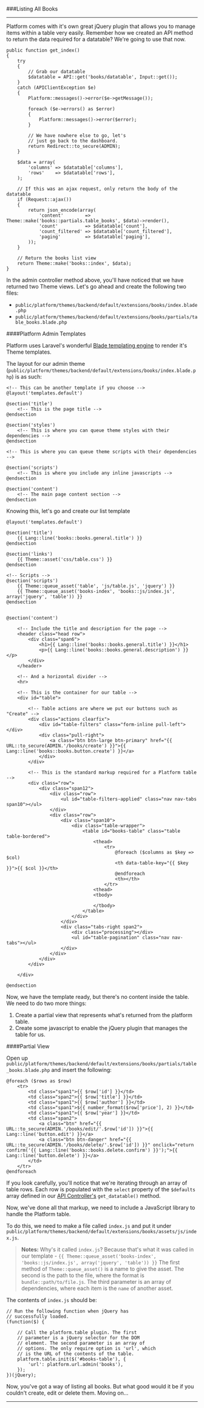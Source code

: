 ###Listing All Books

----------

Platform comes with it's own great jQuery plugin that allows you to manage items within a table very easily. Remember how we created an API method to return the data required for a datatable? We're going to use that now.

	public function get_index()
	{
		try
		{
			// Grab our datatable
			$datatable = API::get('books/datatable', Input::get());
		}
		catch (APIClientException $e)
		{
			Platform::messages()->error($e->getMessage());

			foreach ($e->errors() as $error)
			{
				Platform::messages()->error($error);
			}

			// We have nowhere else to go, let's
			// just go back to the dashboard.
			return Redirect::to_secure(ADMIN);
		}

		$data = array(
			'columns' => $datatable['columns'],
			'rows'    => $datatable['rows'],
		);

		// If this was an ajax request, only return the body of the datatable
		if (Request::ajax())
		{
			return json_encode(array(
				'content'        => Theme::make('books::partials.table_books', $data)->render(),
				'count'          => $datatable['count'],
				'count_filtered' => $datatable['count_filtered'],
				'paging'         => $datatable['paging'],
			));
		}

		// Return the books list view
		return Theme::make('books::index', $data);
	}

In the admin controller method above, you'll have noticed that we have returned two Theme views. Let's go ahead and create the following two files:

- `public/platform/themes/backend/default/extensions/books/index.blade.php`
- `public/platform/themes/backend/default/extensions/books/partials/table_books.blade.php`


####Platform Admin Templates

Platform uses Laravel's wonderful [Blade templating engine](http://laravel.com/docs/views/templating) to render it's Theme templates.

The layout for our admin theme (`public/platform/themes/backend/default/extensions/books/index.blade.php`) is as such:

	<!-- This can be another template if you choose -->
	@layout('templates.default')
	
	@section('title')
		<!-- This is the page title -->
	@endsection
	
	@section('styles')
		<!-- This is where you can queue theme styles with their dependencies -->
	@endsection
	
	<!-- This is where you can queue theme scripts with their dependencies -->
	
	@section('scripts')
		<!-- This is where you include any inline javascripts -->
	@endsection
	
	@section('content')
		<!-- The main page content section -->	
	@endsection

Knowing this, let's go and create our list template

	@layout('templates.default')

	@section('title')
		{{ Lang::line('books::books.general.title') }}
	@endsection

	@section('links')
		{{ Theme::asset('css/table.css') }}
	@endsection

	<!-- Scripts -->
	@section('scripts')
		{{ Theme::queue_asset('table', 'js/table.js', 'jquery') }}
		{{ Theme::queue_asset('books-index', 'books::js/index.js', array('jquery', 'table')) }}
	@endsection


	@section('content')

		<!-- Include the title and description for the page -->
		<header class="head row">
			<div class="span6">
				<h1>{{ Lang::line('books::books.general.title') }}</h1>
				<p>{{ Lang::line('books::books.general.description') }}</p>
			</div>
		</header>

		<!-- And a horizontal divider -->
		<hr>

		<!-- This is the container for our table -->
		<div id="table">

			<!-- Table actions are where we put our buttons such as "Create" -->
			<div class="actions clearfix">
				<div id="table-filters" class="form-inline pull-left"></div>
				<div class="pull-right">
					<a class="btn btn-large btn-primary" href="{{ URL::to_secure(ADMIN.'/books/create') }}">{{ Lang::line('books::books.button.create') }}</a>
				</div>
			</div>

			<!-- This is the standard markup required for a Platform table -->
			<div class="row">
				<div class="span12">
					<div class="row">
						<ul id="table-filters-applied" class="nav nav-tabs span10"></ul>
					</div>
					<div class="row">
						<div class="span10">
							<div class="table-wrapper">
								<table id="books-table" class="table table-bordered">
									<thead>
										<tr>
											@foreach ($columns as $key => $col)
											<th data-table-key="{{ $key }}">{{ $col }}</th>
											@endforeach
											<th></th>
										</tr>
									<thead>
									<tbody>

									</tbody>
								</table>
							</div>
						</div>
						<div class="tabs-right span2">
							<div class="processing"></div>
							<ul id="table-pagination" class="nav nav-tabs"></ul>
						</div>
					</div>
				</div>
			</div>

		</div>

	@endsection

Now, we have the template ready, but there's no content inside the table. We need to do two more things:

1. Create a partial view that represents what's returned from the platform table.
2. Create some javascript to enable the jQuery plugin that manages the table for us.

####Partial View

Open up `public/platform/themes/backend/default/extensions/books/partials/table_books.blade.php` and insert the following:

	@foreach ($rows as $row)
		<tr>
			<td class="span1">{{ $row['id'] }}</td>
			<td class="span2">{{ $row['title'] }}</td>
			<td class="span1">{{ $row['author'] }}</td>
			<td class="span1">${{ number_format($row['price'], 2) }}</td>
			<td class="span1">{{ $row['year'] }}</td>
			<td class="span2">
				<a class="btn" href="{{ URL::to_secure(ADMIN.'/books/edit/'.$row['id']) }}">{{ Lang::line('button.edit') }}</a>
				<a class="btn btn-danger" href="{{ URL::to_secure(ADMIN.'/books/delete/'.$row['id']) }}" onclick="return confirm('{{ Lang::line('books::books.delete.confirm') }}');">{{ Lang::line('button.delete') }}</a>
			</td>
		</tr>
	@endforeach

If you look carefully, you'll notice that we're iterating through an array of table rows. Each row is populated with the `select` property of the `$defaults` array defined in our [API Controller's](http://local.getplatform.com/manuals/demo/api#controller) `get_datatable()` method.

Now, we've done all that markup, we need to include a JavaScript library to handle the Platform table.

To do this, we need to make a file called `index.js` and put it under `public/platform/themes/backend/default/extensions/books/assets/js/index.js`.

>**Notes:** Why's it called `index.js`? Because that's what it was called in our template - `{{ Theme::queue_asset('books-index', 'books::js/index.js', array('jquery', 'table')) }}` The first method of `Theme::queue_asset()` is a name to give the asset. The second is the path to the file, where the format is `bundle::path/to/file.js`. The third parameter is an array of dependencies, where each item is the `name` of another asset.

The contents of `index.js` should be:

	// Run the following function when jQuery has
	// successfully loaded.
	(function($) {

		// Call the platform.table plugin. The first
		// parameter is a jQuery selector for the DOM
		// element. The second parameter is an array of
		// options. The only require option is 'url', which
		// is the URL of the contents of the table.
		platform.table.init($('#books-table'), {
			'url': platform.url.admin('books'),
		});
	})(jQuery);

Now, you've got a way of listing all books. But what good would it be if you couldn't create, edit or delete them. Moving on...

----------
